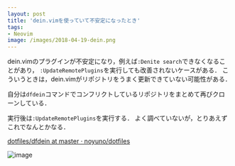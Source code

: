 ```yaml
---
layout: post
title: 'dein.vimを使っていて不安定になったとき'
tags:
- Neovim
image: /images/2018-04-19-dein.png
---
```


dein.vimのプラグインが不安定になり，例えば`:Denite search`できなくなることがあり，
`:UpdateRemotePlugins`を実行しても改善されないケースがある．
こういうときは，dein.vimがリポジトリをうまく更新できていない可能性がある．

自分は`dfdein`コマンドでコンフリクトしているリポジトリをまとめて再びクローンしている．

実行後は`:UpdateRemotePlugins`を実行する．
よく調べていないが，とりあえずこれでなんとかなる．

[dotfiles/dfdein at master · noyuno/dotfiles](https://github.com/noyuno/dotfiles/blob/master/bin/dfdein)

![image]({{page.image}})

